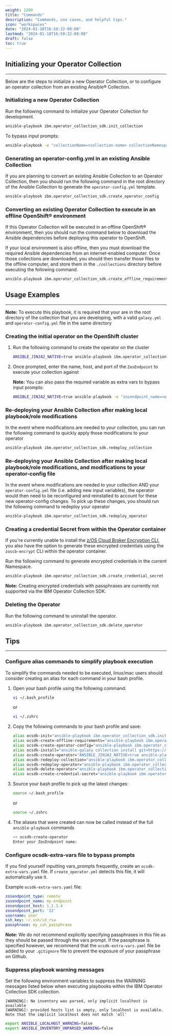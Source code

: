 ```yaml
---
weight: 1200
title: "Commands"
description: "Commands, use cases, and helpful tips."
icon: "workspaces"
date: "2024-01-18T16:50:32-08:00"
lastmod: "2024-01-18T16:50:32-08:00"
draft: false
toc: true
---
```


## Initializing your Operator Collection
---
Below are the steps to initialize a new Operator Collection, or to configure an operator collection from an existing Ansible® Collection.

### Initializing a new Operator Collection
Run the following command to initialize your Operator Collection for development.

```bash
ansible-playbook ibm.operator_collection_sdk.init_collection
```

To bypass input prompts:
```bash
ansible-playbook -e "collectionName=<collection-name> collectionNamespace=<collection-namespace> offline_install=<y/n>" ibm.operator_collection_sdk.init_collection
```

### Generating an operator-config.yml in an existing Ansible Collection
If you are planning to convert an existing Ansible Collection to an Operator Collection, then you should run the following command in the root directory of the Ansible Collection to generate the `operator-config.yml` template.

```bash
ansible-playbook ibm.operator_collection_sdk.create_operator_config
```

### Converting an existing Operator Collection to execute in an offline OpenShift® environment
If this Operator Collection will be executed in an offline OpenShift® environment, then you should run the command below to download the Ansible dependencies before deploying this operator to OpenShift. 

If your local environment is also offline, then you must download the required Ansible dependencies from an internet-enabled computer. Once those collections are downloaded, you should then transfer those files to the offline computer, and store them in the `./collections` directory before executing the following command.

```bash
ansible-playbook ibm.operator_collection_sdk.create_offline_requirements
```

## Usage Examples
---
**Note:** To execute this playbook, it is required that your are in the root directory of the collection that you are developing, with a valid `galaxy.yml` and `operator-config.yml` file in the same directory

### Creating the initial operator on the OpenShift cluster
1. Run the following command to create the operator on the cluster

    ```bash
    ANSIBLE_JINJA2_NATIVE=true ansible-playbook ibm.operator_collection_sdk.create_operator
    ```
2. Once prompted, enter the name, host, and port of the `ZosEndpoint` to execute your collection against

    **Note:** You can also pass the required variable as extra vars to bypass input prompts:

    ```bash
    ANSIBLE_JINJA2_NATIVE=true ansible-playbook -e "zosendpoint_name=<endpoint-name> zosendpoint_host=<host> zosendpoint_port=<port> username=<user> ssh_key=<ssh-key-path> passphrase=''" ibm.operator_collection_sdk.create_operator
    ```

### Re-deploying your Ansible Collection after making local playbook/role modifications

In the event where modifications are needed to your collection, you can run the following command to quickly apply those modifications to your operator

```bash
ansible-playbook ibm.operator_collection_sdk.redeploy_collection
```

### Re-deploying your Ansible Collection after making local playbook/role modifications, and modifications to your operator-config file

In the event where modifications are needed to your collection AND your `operator-config.yml` file (i.e. adding new input variables), the operator would then need to be reconfigured and reinstalled to account for these new operator-config changes. To pick up these changes, you should run the following command to redeploy your operator

```bash
ansible-playbook ibm.operator_collection_sdk.redeploy_operator
```

### Creating a credential Secret from within the Operator container

If you're currently unable to install the [z/OS Cloud Broker Encryption CLI][cli], you also have the option to generate these encrypted credentials using the `zoscb-encrypt` CLI within the operator container. 

Run the following command to generate encrypted credentials in the current Namespace.

```bash
ansible-playbook ibm.operator_collection_sdk.create_credential_secret
```

**Note:** Creating encrypted credentials with passphrases are currently not supported via the IBM Operator Collection SDK.

### Deleting the Operator
Run the following command to uninstall the operator.

```bash
ansible-playbook ibm.operator_collection_sdk.delete_operator
```

## Tips
---
### Configure alias commands to simplify playbook execution 
To simplify the commands needed to be executed, linux/mac users should consider creating an alias for each command in your bash profile.

1. Open your bash profile using the following command:

    ```bash
    vi ~/.bash_profile
    ```

    or 

    ```bash
    vi ~/.zshrc
    ```

2. Copy the following commands to your bash profile and save:
   
    ```bash
    alias ocsdk-init="ansible-playbook ibm.operator_collection_sdk.init_collection"
    alias ocsdk-create-offline-requirements="ansible-playbook ibm.operator_collection_sdk.create_offline_requirements"
    alias ocsdk-create-operator-config="ansible-playbook ibm.operator_collection_sdk.create_operator_config"
    alias ocsdk-install="ansible-galaxy collection install git+https://github.com/IBM/operator-collection-sdk.git#ibm/operator_collection_sdk -f"
    alias ocsdk-create-operator="ANSIBLE_JINJA2_NATIVE=true ansible-playbook ibm.operator_collection_sdk.create_operator"
    alias ocsdk-redeploy-collection="ansible-playbook ibm.operator_collection_sdk.redeploy_collection"
    alias ocsdk-redeploy-operator="ansible-playbook ibm.operator_collection_sdk.redeploy_operator"
    alias ocsdk-delete-operator="ansible-playbook ibm.operator_collection_sdk.delete_operator"
    alias ocsdk-create-credential-secret="ansible-playbook ibm.operator_collection_sdk.create_credential_secret"
    ```

3. Source your bash profile to pick up the latest changes:

    ```bash
    source ~/.bash_profile
    ```

    or

    ```bash
    source ~/.zshrc
    ```

4. The aliases that were created can now be called instead of the full `ansible-playbook` commands

    ```bash
    ~> ocsdk-create-operator
    Enter your ZosEndpoint name: 
    ```

### Configure ocsdk-extra-vars file to bypass prompts
If you find yourself inputting vars_prompts frequently, create an `ocsdk-extra-vars.yaml` file. If `create_operator.yml` detects this file, it will automatically use it.

Example `ocsdk-extra-vars.yaml` file:

```yaml
zosendpoint_type: remote
zosendpoint_name: my-endpoint
zosendpoint_host: 1.2.3.4
zosendpoint_port: '22'
username: user
ssh_key: ~/.ssh/id_rsa
passphrase: my_ssh_passphrase
```

**Note:** We do not recommend explicitly specifying passphrases in this file as they should be passed through the vars prompt. If the passphrase is specified however, we recommend that the `ocsdk-extra-vars.yaml` file be added to your `.gitignore` file to prevent the exposure of your passphrase on Github.

### Suppress playbook warning messages
Set the following environment variables to suppress the WARNING messages listed below when executing playbooks within the IBM Operator Collection SDK collection.

```console
[WARNING]: No inventory was parsed, only implicit localhost is available
[WARNING]: provided hosts list is empty, only localhost is available. Note that the implicit localhost does not match 'all'
```

```bash
export ANSIBLE_LOCALHOST_WARNING=false
export ANSIBLE_INVENTORY_UNPARSED_WARNING=false
```

[openshift]:https://www.redhat.com/en/technologies/cloud-computing/openshift
[openshift-cli]:https://docs.openshift.com/container-platform/4.13/cli_reference/openshift_cli/getting-started-cli.html#cli-installing-cli-web-console_cli-developer-commands
[ansible]:https://docs.ansible.com/ansible/latest/installation_guide/intro_installation.html#pip-install
[cli]:https://www.ibm.com/docs/en/cloud-paks/z-modernization-stack/2023.1?topic=credentials-installing-zoscb-encrypt-cli-tool
[kubernetes]:https://github.com/kubernetes-client/python#installation
[broker]:https://ibm.biz/ibm-zoscb-install